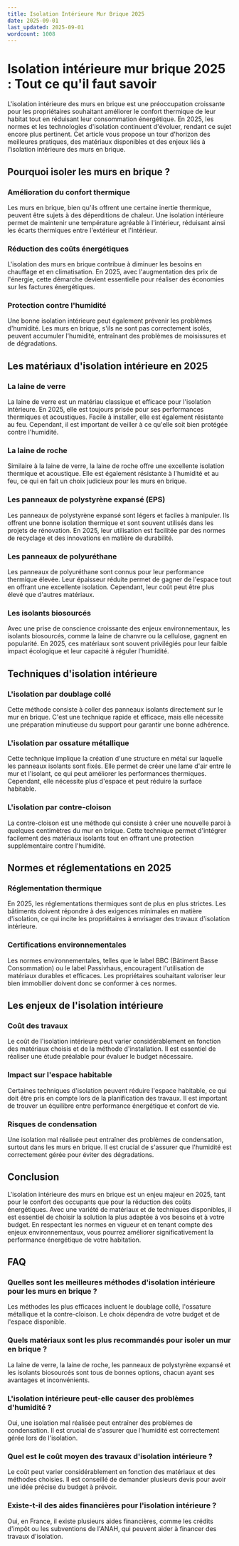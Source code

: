 ```yaml
---
title: Isolation Intérieure Mur Brique 2025
date: 2025-09-01
last_updated: 2025-09-01
wordcount: 1008
---
```


# Isolation intérieure mur brique 2025 : Tout ce qu'il faut savoir

L'isolation intérieure des murs en brique est une préoccupation croissante pour les propriétaires souhaitant améliorer le confort thermique de leur habitat tout en réduisant leur consommation énergétique. En 2025, les normes et les technologies d'isolation continuent d'évoluer, rendant ce sujet encore plus pertinent. Cet article vous propose un tour d'horizon des meilleures pratiques, des matériaux disponibles et des enjeux liés à l'isolation intérieure des murs en brique.

## Pourquoi isoler les murs en brique ?

### Amélioration du confort thermique

Les murs en brique, bien qu'ils offrent une certaine inertie thermique, peuvent être sujets à des déperditions de chaleur. Une isolation intérieure permet de maintenir une température agréable à l'intérieur, réduisant ainsi les écarts thermiques entre l'extérieur et l'intérieur.

### Réduction des coûts énergétiques

L'isolation des murs en brique contribue à diminuer les besoins en chauffage et en climatisation. En 2025, avec l'augmentation des prix de l'énergie, cette démarche devient essentielle pour réaliser des économies sur les factures énergétiques.

### Protection contre l'humidité

Une bonne isolation intérieure peut également prévenir les problèmes d'humidité. Les murs en brique, s'ils ne sont pas correctement isolés, peuvent accumuler l'humidité, entraînant des problèmes de moisissures et de dégradations.

## Les matériaux d'isolation intérieure en 2025

### La laine de verre

La laine de verre est un matériau classique et efficace pour l'isolation intérieure. En 2025, elle est toujours prisée pour ses performances thermiques et acoustiques. Facile à installer, elle est également résistante au feu. Cependant, il est important de veiller à ce qu'elle soit bien protégée contre l'humidité.

### La laine de roche

Similaire à la laine de verre, la laine de roche offre une excellente isolation thermique et acoustique. Elle est également résistante à l'humidité et au feu, ce qui en fait un choix judicieux pour les murs en brique.

### Les panneaux de polystyrène expansé (EPS)

Les panneaux de polystyrène expansé sont légers et faciles à manipuler. Ils offrent une bonne isolation thermique et sont souvent utilisés dans les projets de rénovation. En 2025, leur utilisation est facilitée par des normes de recyclage et des innovations en matière de durabilité.

### Les panneaux de polyuréthane

Les panneaux de polyuréthane sont connus pour leur performance thermique élevée. Leur épaisseur réduite permet de gagner de l'espace tout en offrant une excellente isolation. Cependant, leur coût peut être plus élevé que d'autres matériaux.

### Les isolants biosourcés

Avec une prise de conscience croissante des enjeux environnementaux, les isolants biosourcés, comme la laine de chanvre ou la cellulose, gagnent en popularité. En 2025, ces matériaux sont souvent privilégiés pour leur faible impact écologique et leur capacité à réguler l'humidité.

## Techniques d'isolation intérieure

### L'isolation par doublage collé

Cette méthode consiste à coller des panneaux isolants directement sur le mur en brique. C'est une technique rapide et efficace, mais elle nécessite une préparation minutieuse du support pour garantir une bonne adhérence.

### L'isolation par ossature métallique

Cette technique implique la création d'une structure en métal sur laquelle les panneaux isolants sont fixés. Elle permet de créer une lame d'air entre le mur et l'isolant, ce qui peut améliorer les performances thermiques. Cependant, elle nécessite plus d'espace et peut réduire la surface habitable.

### L'isolation par contre-cloison

La contre-cloison est une méthode qui consiste à créer une nouvelle paroi à quelques centimètres du mur en brique. Cette technique permet d'intégrer facilement des matériaux isolants tout en offrant une protection supplémentaire contre l'humidité.

## Normes et réglementations en 2025

### Réglementation thermique

En 2025, les réglementations thermiques sont de plus en plus strictes. Les bâtiments doivent répondre à des exigences minimales en matière d'isolation, ce qui incite les propriétaires à envisager des travaux d'isolation intérieure.

### Certifications environnementales

Les normes environnementales, telles que le label BBC (Bâtiment Basse Consommation) ou le label Passivhaus, encouragent l'utilisation de matériaux durables et efficaces. Les propriétaires souhaitant valoriser leur bien immobilier doivent donc se conformer à ces normes.

## Les enjeux de l'isolation intérieure

### Coût des travaux

Le coût de l'isolation intérieure peut varier considérablement en fonction des matériaux choisis et de la méthode d'installation. Il est essentiel de réaliser une étude préalable pour évaluer le budget nécessaire.

### Impact sur l'espace habitable

Certaines techniques d'isolation peuvent réduire l'espace habitable, ce qui doit être pris en compte lors de la planification des travaux. Il est important de trouver un équilibre entre performance énergétique et confort de vie.

### Risques de condensation

Une isolation mal réalisée peut entraîner des problèmes de condensation, surtout dans les murs en brique. Il est crucial de s'assurer que l'humidité est correctement gérée pour éviter des dégradations.

## Conclusion

L'isolation intérieure des murs en brique est un enjeu majeur en 2025, tant pour le confort des occupants que pour la réduction des coûts énergétiques. Avec une variété de matériaux et de techniques disponibles, il est essentiel de choisir la solution la plus adaptée à vos besoins et à votre budget. En respectant les normes en vigueur et en tenant compte des enjeux environnementaux, vous pourrez améliorer significativement la performance énergétique de votre habitation.

## FAQ

### Quelles sont les meilleures méthodes d'isolation intérieure pour les murs en brique ?

Les méthodes les plus efficaces incluent le doublage collé, l'ossature métallique et la contre-cloison. Le choix dépendra de votre budget et de l'espace disponible.

### Quels matériaux sont les plus recommandés pour isoler un mur en brique ?

La laine de verre, la laine de roche, les panneaux de polystyrène expansé et les isolants biosourcés sont tous de bonnes options, chacun ayant ses avantages et inconvénients.

### L'isolation intérieure peut-elle causer des problèmes d'humidité ?

Oui, une isolation mal réalisée peut entraîner des problèmes de condensation. Il est crucial de s'assurer que l'humidité est correctement gérée lors de l'isolation.

### Quel est le coût moyen des travaux d'isolation intérieure ?

Le coût peut varier considérablement en fonction des matériaux et des méthodes choisies. Il est conseillé de demander plusieurs devis pour avoir une idée précise du budget à prévoir.

### Existe-t-il des aides financières pour l'isolation intérieure ?

Oui, en France, il existe plusieurs aides financières, comme les crédits d'impôt ou les subventions de l'ANAH, qui peuvent aider à financer des travaux d'isolation.